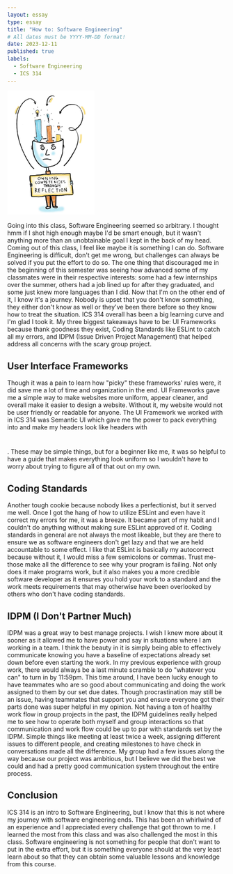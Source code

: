 ```yaml
---
layout: essay
type: essay
title: "How to: Software Engineering"
# All dates must be YYYY-MM-DD format!
date: 2023-12-11
published: true
labels:
  - Software Engineering
  - ICS 314
---
```



<img width="200px" class="rounded float-start pe-4" src="../img/reflecting.JPG">



Going into this class, Software Engineering seemed so arbitrary. I thought hmm if I shot high enough maybe I'd be smart enough, but it wasn't anything more than an unobtainable goal I kept in the back of my head. Coming out of this class, I feel like maybe it is something I can do. Software Engineering is difficult, don't get me wrong, but challenges can always be solved if you put the effort to do so. The one thing that discouraged me in the beginning of this semester was seeing how advanced some of my classmates were in their respective interests: some had a few internships over the summer, others had a job lined up for after they graduated, and some just knew more languages than I did. Now that I'm on the other end of it, I know it's a journey. Nobody is upset that you don't know something, they either don't know as well or they've been there before so they know how to treat the situation. ICS 314 overall has been a big learning curve and I'm glad I took it. My three biggest takeaways have to be: UI Frameworks because thank goodness they exist, Coding Standards like ESLint to catch all my errors, and IDPM (Issue Driven Project Management) that helped address all concerns with the scary group project.

## User Interface Frameworks

Though it was a pain to learn how "picky" these frameworks' rules were, it did save me a lot of time and organization in the end. UI Frameworks gave me a simple way to make websites more uniform, appear cleaner, and overall make it easier to design a website. Without it, my website would not be user friendly or readable for anyone. The UI Framework we worked with in ICS 314 was Semantic UI which gave me the power to pack everything into <Container></Container> and make my headers look like headers with <h1></h1>. These may be simple things, but for a beginner like me, it was so helpful to have a guide that makes everything look uniform so I wouldn't have to worry about trying to figure all of that out on my own.


## Coding Standards

Another tough cookie because nobody likes a perfectionist, but it served me well. Once I got the hang of how to utilize ESLint and even have it correct my errors for me, it was a breeze. It became part of my habit and I couldn't do anything without making sure ESLint approved of it. Coding standards in general are not always the most likeable, but they are there to ensure we as software engineers don't get lazy and that we are held accountable to some effect. I like that ESLint is basically my autocorrect because without it, I would miss a few semicolons or commas. Trust me- those make all the difference to see why your program is failing. Not only does it make programs work, but it also makes you a more credible software developer as it ensures you hold your work to a standard and the work meets requirements that may otherwise have been overlooked by others who don't have coding standards.

## IDPM (I Don't Partner Much)

IDPM was a great way to best manage projects. I wish I knew more about it sooner as it allowed me to have power and say in situations where I am working in a team. I think the beauty in it is simply being able to effectively communicate knowing you have a baseline of expectations already set down before even starting the work. In my previous experience with group work, there would always be a last minute scramble to do "whatever you can" to turn in by 11:59pm. This time around, I have been lucky enough to have teammates who are so good about communicating and doing the work assigned to them by our set due dates. Though procrastination may still be an issue, having teammates that support you and ensure everyone got their parts done was super helpful in my opinion. Not having a ton of healthy work flow in group projects in the past, the IDPM guidelines really helped me to see how to operate both myself and group interactions so that communication and work flow could be up to par with standards set by the IDPM. Simple things like meeting at least twice a week, assigning different issues to different people, and creating milestones to have check in conversations made all the difference. My group had a few issues along the way because our project was ambitious, but I believe we did the best we could and had a pretty good communication system throughout the entire process.

## Conclusion

ICS 314 is an intro to Software Engineering, but I know that this is not where my journey with software engineering ends. This has been an whirlwind of an experience and I appreciated every challenge that got thrown to me. I learned the most from this class and was also challenged the most in this class. Software engineering is not something for people that don't want to put in the extra effort, but it is something everyone should at the very least learn about so that they can obtain some valuable lessons and knowledge from this course.
